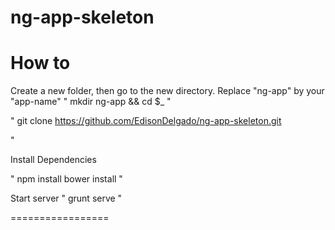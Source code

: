 ng-app-skeleton
===============

How to
==================

Create a new folder, then go to the new directory. Replace "ng-app" by your "app-name"
"
mkdir ng-app && cd $_
"

"
git clone https://github.com/EdisonDelgado/ng-app-skeleton.git

"

Install Dependencies

"
npm install
bower install
"

Start server
"
grunt serve
"

=================
